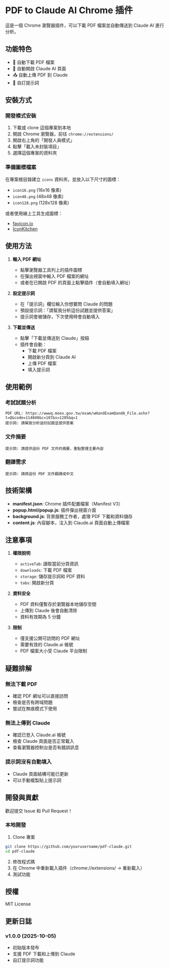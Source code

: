# PDF to Claude AI Chrome 插件

這是一個 Chrome 瀏覽器插件，可以下載 PDF 檔案並自動傳送到 Claude AI 進行分析。

## 功能特色

- 📄 自動下載 PDF 檔案
- 🤖 自動開啟 Claude AI 頁面
- 📤 自動上傳 PDF 到 Claude
- 💬 自訂提示詞

## 安裝方式

### 開發模式安裝

1. 下載或 clone 這個專案到本地
2. 開啟 Chrome 瀏覽器，前往 `chrome://extensions/`
3. 開啟右上角的「開發人員模式」
4. 點擊「載入未封裝項目」
5. 選擇這個專案的資料夾

### 準備圖標檔案

在專案根目錄建立 `icons` 資料夾，並放入以下尺寸的圖標：
- `icon16.png` (16x16 像素)
- `icon48.png` (48x48 像素)
- `icon128.png` (128x128 像素)

或者使用線上工具生成圖標：
- [favicon.io](https://favicon.io/)
- [IconKitchen](https://icon.kitchen/)

## 使用方法

1. **輸入 PDF 網址**
   - 點擊瀏覽器工具列上的插件圖標
   - 在彈出視窗中輸入 PDF 檔案的網址
   - 或者在已開啟 PDF 的頁面上點擊插件（會自動填入網址）

2. **設定提示詞**
   - 在「提示詞」欄位輸入你想要問 Claude 的問題
   - 預設提示詞：「請幫我分析這份試題並提供答案」
   - 提示詞會被儲存，下次使用時會自動填入

3. **下載並傳送**
   - 點擊「下載並傳送到 Claude」按鈕
   - 插件會自動：
     - 下載 PDF 檔案
     - 開啟新分頁到 Claude AI
     - 上傳 PDF 檔案
     - 填入提示詞

## 使用範例

### 考試試題分析
```
PDF URL: https://wwwq.moex.gov.tw/exam/wHandExamQandA_File.ashx?t=Q&code=114040&c=107&s=1205&q=1
提示詞: 請幫我分析這份試題並提供答案
```

### 文件摘要
```
提示詞: 請提供這份 PDF 文件的摘要，重點整理主要內容
```

### 翻譯需求
```
提示詞: 請將這份 PDF 文件翻譯成中文
```

## 技術架構

- **manifest.json**: Chrome 插件配置檔案（Manifest V3）
- **popup.html/popup.js**: 插件彈出視窗介面
- **background.js**: 背景服務工作者，處理 PDF 下載和資料儲存
- **content.js**: 內容腳本，注入到 Claude.ai 頁面自動上傳檔案

## 注意事項

1. **權限說明**
   - `activeTab`: 讀取當前分頁資訊
   - `downloads`: 下載 PDF 檔案
   - `storage`: 儲存提示詞和 PDF 資料
   - `tabs`: 開啟新分頁

2. **資料安全**
   - PDF 資料僅暫存於瀏覽器本地儲存空間
   - 上傳到 Claude 後會自動清除
   - 資料有效期為 5 分鐘

3. **限制**
   - 僅支援公開可訪問的 PDF 網址
   - 需要有效的 Claude.ai 帳號
   - PDF 檔案大小受 Claude 平台限制

## 疑難排解

### 無法下載 PDF
- 確認 PDF 網址可以直接訪問
- 檢查是否有跨域問題
- 嘗試在無痕模式下使用

### 無法上傳到 Claude
- 確認已登入 Claude.ai 帳號
- 檢查 Claude 頁面是否正常載入
- 查看瀏覽器控制台是否有錯誤訊息

### 提示詞沒有自動填入
- Claude 頁面結構可能已更新
- 可以手動複製貼上提示詞

## 開發與貢獻

歡迎提交 Issue 和 Pull Request！

### 本地開發

1. Clone 專案
```bash
git clone https://github.com/yourusername/pdf-claude.git
cd pdf-claude
```

2. 修改程式碼
3. 在 Chrome 中重新載入插件（chrome://extensions/ → 重新載入）
4. 測試功能

## 授權

MIT License

## 更新日誌

### v1.0.0 (2025-10-05)
- 初始版本發布
- 支援 PDF 下載和上傳到 Claude
- 自訂提示詞功能
